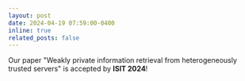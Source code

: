 ```yaml
---
layout: post
date: 2024-04-19 07:59:00-0400
inline: true
related_posts: false
---
```


Our paper "Weakly private information retrieval from heterogeneously trusted servers" is accepted by **ISIT 2024**!